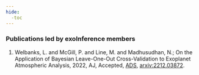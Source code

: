 ```yaml
---
hide:
  -toc
---
```


### Publications led by exoInference members

1. Welbanks, L. and McGill, P. and Line, M. and Madhusudhan, N.; On the Application of Bayesian Leave-One-Out Cross-Validation to Exoplanet Atmospheric Analysis, 2022, AJ, Accepted, [ADS](https://ui.adsabs.harvard.edu/abs/2022arXiv221203872W/abstract), [arxiv:2212.03872](https://arxiv.org/abs/2212.03872).


